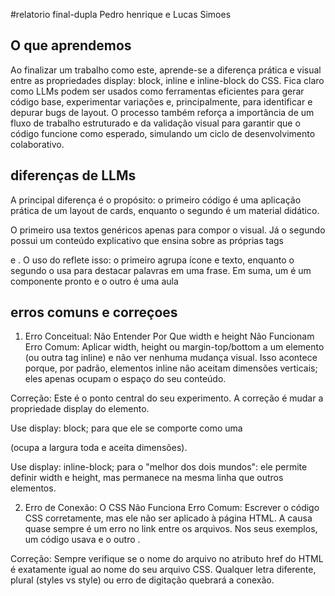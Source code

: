 #relatorio final-dupla Pedro henrique e Lucas Simoes
## O que aprendemos 
Ao finalizar um trabalho como este, aprende-se a diferença prática e visual entre as propriedades display: block, inline e inline-block do CSS. Fica claro como LLMs podem ser usados como ferramentas eficientes para gerar código base, experimentar variações e, principalmente, para identificar e depurar bugs de layout. O processo também reforça a importância de um fluxo de trabalho estruturado e da validação visual para garantir que o código funcione como esperado, simulando um ciclo de desenvolvimento colaborativo.
## diferenças de LLMs
A principal diferença é o propósito: o primeiro código é uma aplicação prática de um layout de cards, enquanto o segundo é um material didático.

O primeiro usa textos genéricos apenas para compor o visual. Já o segundo possui um conteúdo explicativo que ensina sobre as próprias tags <div> e <span>. O uso do <span> reflete isso: o primeiro agrupa ícone e texto, enquanto o segundo o usa para destacar palavras em uma frase. Em suma, um é um componente pronto e o outro é uma aula

## erros comuns e correçoes
1. Erro Conceitual: Não Entender Por Que width e height Não Funcionam
Erro Comum: Aplicar width, height ou margin-top/bottom a um elemento <span> (ou outra tag inline) e não ver nenhuma mudança visual. Isso acontece porque, por padrão, elementos inline não aceitam dimensões verticais; eles apenas ocupam o espaço do seu conteúdo.

Correção: Este é o ponto central do seu experimento. A correção é mudar a propriedade display do elemento.

Use display: block; para que ele se comporte como uma <div> (ocupa a largura toda e aceita dimensões).

Use display: inline-block; para o "melhor dos dois mundos": ele permite definir width e height, mas permanece na mesma linha que outros elementos.

2. Erro de Conexão: O CSS Não Funciona
Erro Comum: Escrever o código CSS corretamente, mas ele não ser aplicado à página HTML. A causa quase sempre é um erro no link entre os arquivos. Nos seus exemplos, um código usava <link rel="stylesheet" href="styles.css" /> e o outro <link rel="stylesheet" href="style.css">.

Correção: Sempre verifique se o nome do arquivo no atributo href do HTML é exatamente igual ao nome do seu arquivo CSS. Qualquer letra diferente, plural (styles vs style) ou erro de digitação quebrará a conexão.